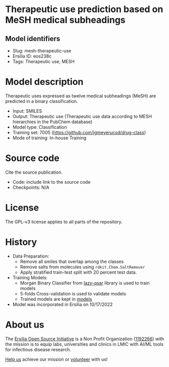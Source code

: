 # Therapeutic use prediction based on MeSH medical subheadings
## Model identifiers
- Slug: mesh-therapeutic-use
- Ersilia ID: eos238c
- Tags: Therapeutic use, MESH

# Model description
Therapeutic uses expressed as twelve medical subheadings (MeSH) are predicted in a binary classification.
- Input: SMILES
- Output: Therapeutic use (Therapeutic use data according to MESH hierarchies in the PubChem database)
- Model type: Classification
- Training set: 7005 (https://github.com/jgmeyerucsd/drug-class)
- Mode of training: In-house Training

# Source code
Cite the source publication.
- Code: include link to the source code
- Checkpoints: N/A

# License
The GPL-v3 license applies to all parts of the repository.

# History 
- Data Preparation:
  - Remove all smiles that overlap among the classes
  - Remove salts from molecules using `rdkit.Chem.SaltRemover`
  - Apply stratified train-test split with 20 percent test data. 
- Training Models:
  - Morgan Binary Classifier from [lazy-qsar](https://github.com/ersilia-os/lazy-qsar) library is used to train models
  - 5-folds Cross-validation is used to validate models
  - Trained models are kept in [models](https://github.com/ersilia-os/eos238c/tree/main/model/framework/models)
- Model was incorporated in Ersilia on 10/17/2022

# About us
The [Ersilia Open Source Initiative](https://ersilia.io) is a Non Profit Organization ([1192266](https://register-of-charities.charitycommission.gov.uk/charity-search/-/charity-details/5170657/full-print)) with the mission is to equip labs, universities and clinics in LMIC with AI/ML tools for infectious disease research.

[Help us](https://www.ersilia.io/donate) achieve our mission or [volunteer](https://www.ersilia.io/volunteer) with us!
